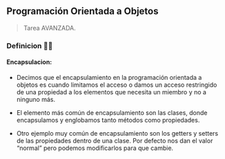 ## Programación Orientada a Objetos

> Tarea AVANZADA.

### Definicion 👨‍🏫

#### Encapsulacion:

- Decimos que el encapsulamiento en la programación orientada a objetos es cuando limitamos el acceso
o damos un acceso restringido de una propiedad a los elementos que necesita un miembro y no a ninguno más.

- El elemento más común de encapsulamiento son las clases, donde encapsulamos y englobamos tanto métodos como
propiedades.

- Otro ejemplo muy común de encapsulamiento son los getters y setters de las propiedades dentro de una clase. Por defecto nos
dan el valor “normal” pero podemos modificarlos para que cambie.